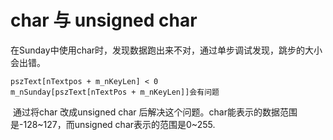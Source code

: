 # char 与 unsigned char

在Sunday中使用char时，发现数据跑出来不对，通过单步调试发现，跳步的大小会出错。

```
pszText[nTextpos + m_nKeyLen] < 0
m_nSunday[pszText[nTextPos + m_nKeyLen]]会有问题
```


​	通过将char 改成unsigned char 后解决这个问题。char能表示的数据范围是-128~127，而unsigned char表示的范围是0~255.